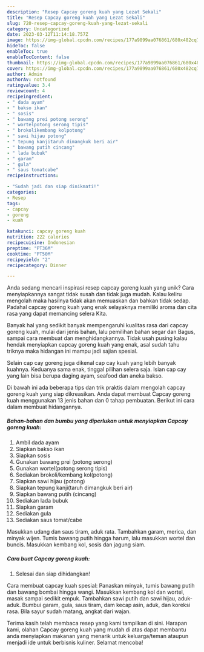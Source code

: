 ```yaml
---
description: "Resep Capcay goreng kuah yang Lezat Sekali"
title: "Resep Capcay goreng kuah yang Lezat Sekali"
slug: 720-resep-capcay-goreng-kuah-yang-lezat-sekali
category: Uncategorized
date: 2023-03-12T11:14:18.757Z
image: https://img-global.cpcdn.com/recipes/177a9899aa076861/680x482cq70/capcay-goreng-kuah-foto-resep-utama.jpg
hideToc: false
enableToc: true
enableTocContent: false
thumbnail: https://img-global.cpcdn.com/recipes/177a9899aa076861/680x482cq70/capcay-goreng-kuah-foto-resep-utama.jpg
cover: https://img-global.cpcdn.com/recipes/177a9899aa076861/680x482cq70/capcay-goreng-kuah-foto-resep-utama.jpg
author: Admin
authorAv: notfound
ratingvalue: 3.4
reviewcount: 4
recipeingredient:
- " dada ayam"
- " bakso ikan"
- " sosis"
- " bawang prei potong serong"
- " wortelpotong serong tipis"
- " brokolikembang kolpotong"
- " sawi hijau potong"
- " tepung kanjitaruh dimangkuk beri air"
- " bawang putih cincang"
- " lada bubuk"
- " garam"
- " gula"
- " saus tomatcabe"
recipeinstructions:

- "Sudah jadi dan siap dinikmati!"
categories:
- Resep
tags:
- capcay
- goreng
- kuah

katakunci: capcay goreng kuah 
nutrition: 222 calories
recipecuisine: Indonesian
preptime: "PT36M"
cooktime: "PT50M"
recipeyield: "2"
recipecategory: Dinner

---
```





Anda sedang mencari inspirasi resep capcay goreng kuah yang unik? Cara menyiapkannya sangat tidak susah dan tidak juga mudah. Kalau keliru mengolah maka hasilnya tidak akan memuaskan dan bahkan tidak sedap. Padahal capcay goreng kuah yang enak selayaknya memiliki aroma dan cita rasa yang dapat memancing selera Kita.





Banyak hal yang sedikit banyak mempengaruhi kualitas rasa dari capcay goreng kuah, mulai dari jenis bahan, lalu pemilihan bahan segar dan Bagus, sampai cara membuat dan menghidangkannya. Tidak usah pusing kalau hendak menyiapkan capcay goreng kuah yang enak,      asal sudah tahu triknya maka hidangan ini mampu jadi sajian spesial.














Selain cap cay goreng juga dikenal cap cay kuah yang lebih banyak kuahnya. Keduanya sama enak, tinggal pilihan selera saja. Isian cap cay yang lain bisa berupa daging ayam, seafood dan aneka bakso.






Di bawah ini ada beberapa tips dan trik praktis dalam mengolah capcay goreng kuah yang siap dikreasikan. Anda dapat membuat Capcay goreng kuah menggunakan 13 jenis bahan dan 0 tahap pembuatan. Berikut ini cara dalam membuat hidangannya.

<!--inarticleads1-->

##### Bahan-bahan dan bumbu yang diperlukan untuk menyiapkan Capcay goreng kuah:

1. Ambil  dada ayam
1. Siapkan  bakso ikan
1. Siapkan  sosis
1. Gunakan  bawang prei (potong serong)
1. Gunakan  wortel(potong serong tipis)
1. Sediakan  brokoli/kembang kol(potong)
1. Siapkan  sawi hijau (potong)
1. Siapkan  tepung kanji(taruh dimangkuk beri air)
1. Siapkan  bawang putih (cincang)
1. Sediakan  lada bubuk
1. Siapkan  garam
1. Sediakan  gula
1. Sediakan  saus tomat/cabe


Masukkan udang dan saus tiram, aduk rata. Tambahkan garam, merica, dan minyak wijen. Tumis bawang putih hingga harum, lalu masukkan wortel dan buncis. Masukkan kembang kol, sosis dan jagung siam. 

<!--inarticleads2-->

##### Cara buat Capcay goreng kuah:


1. Selesai dan siap dihidangkan!

Cara membuat capcay kuah spesial: Panaskan minyak, tumis bawang putih dan bawang bombai hingga wangi. Masukkan kembang kol dan wortel, masak sampai sedikit empuk. Tambahkan sawi putih dan sawi hijau, aduk-aduk. Bumbui garam, gula, saus tiram, dam kecap asin, aduk, dan koreksi rasa. Bila sayur sudah matang, angkat dari wajan. 

Terima kasih telah membaca resep yang kami tampilkan di sini. Harapan kami, olahan Capcay goreng kuah yang mudah di atas dapat membantu anda menyiapkan makanan yang menarik untuk keluarga/teman ataupun menjadi ide untuk berbisnis kuliner. Selamat mencoba!
